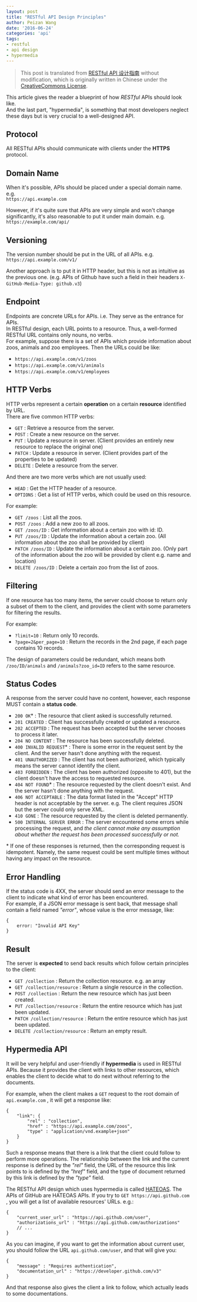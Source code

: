 ```yaml
---
layout: post
title: "RESTful API Design Principles"
author: Peizan Wang
date: '2016-06-24'
categories: 'api'
tags:
- restful
- api design
- hypermedia
---    
```

     
> This post is translated from [RESTful API 设计指南](http://www.ruanyifeng.com/blog/2014/05/restful_api.html) without modification, which is originally written in Chinese under the [CreativeCommons License](https://creativecommons.org/licenses/by-nc-nd/3.0/deed.zh).
     
This article gives the reader a blueprint of how *RESTful* APIs should look like.     
And the last part, "hypermedia", is something that most developers neglect these days but is very crucial to a well-designed API.

## Protocol   

All RESTful APIs should communicate with clients under the **HTTPS** protocol.

## Domain Name   

When it's possible, APIs should be placed under a special domain name. e.g.   
    ```
    https://api.example.com
    ```
    
However, if it's quite sure that APIs are very simple and won't change significantly, it's also reasonable to put it under main domain. e.g.    
    ```
    https://example.com/api/
    ```    

## Versioning

The version number should be put in the URL of all APIs. e.g.   
    ```
    https://api.example.com/v1/
    ```     

Another approach is to put it in HTTP header, but this is not as intuitive as the previous one. (e.g. APIs of Github have such a field in their headers 
    ```X-GitHub-Media-Type: github.v3```)    

## Endpoint

Endpoints are concrete URLs for APIs. i.e. They serve as the entrance for APIs.    
In RESTful design, each URL points to a resource. Thus, a well-formed RESTful URL contains only nouns, no verbs.     
For example, suppose there is a set of APIs which provide information about zoos, animals and zoo employees. Then the URLs could be like:   
* ```https://api.example.com/v1/zoos```    
* ```https://api.example.com/v1/animals```     
* ```https://api.example.com/v1/employees```     

## HTTP Verbs

HTTP verbs represent a certain **operation** on a certain **resource** identified by URL.   
There are five common HTTP verbs:   
* ```GET``` : Retrieve a resource from the server.
* ```POST``` : Create a new resource on the server.
* ```PUT``` : Update a resource in server. (Client provides an entirely new resource to replace the original one)
* ```PATCH``` : Update a resource in server. (Client provides part of the properties to be updated)
* ```DELETE``` : Delete a resource from the server.     

And there are two more verbs which are not usually used:    
* ```HEAD``` : Get the HTTP header of a resource.
* ```OPTIONS``` :  Get a list of HTTP verbs, which could be used on this resource.     

For example:    
* ```GET /zoos``` : List all the zoos.
* ```POST /zoos``` : Add a new zoo to all zoos.
* ```GET /zoos/ID``` : Get information about a certain zoo with id: ID.
* ```PUT /zoos/ID``` : Update the information about a certain zoo. (All information about the zoo shall be provided by client)
* ```PATCH /zoos/ID``` : Update the information about a certain zoo. (Only part of the information about the zoo will be provided by client e.g. name and location)
* ```DELETE /zoos/ID``` : Delete a certain zoo from the list of zoos.


## Filtering

If one resource has too many items, the server could choose to return only a subset of them to the client, and provides the client with some parameters for filtering the results. 

For example:    
* ```?limit=10``` : Return only 10 records.
* ```?page=2&per_page=10``` : Return the records in the 2nd page, if each page contains 10 records.

The design of parameters could be redundant, which means both ```/zoo/ID/animals``` and ```/animals?zoo_id=ID``` refers to the same resource.    

## Status Codes

A response from the server could have no content, however, each response MUST contain a **status code**.    
* ```200 OK```\* : The resource that client asked is successfully returned.
* ```201 CREATED``` : Client has successfully created or updated a resource.
* ```202 ACCEPTED``` : The request has been accepted but the server chooses to process it later.
* ```204 NO CONTENT``` : The resource has been successfully deleted.
* ```400 INVALID REQUEST```\* : There is some error in the request sent by the client. And the server hasn't done anything with the request.
* ```401 UNAUTHORIZED``` : The client has not been authorized, which typically means the server cannot identify the client.
* ```403 FORBIDDEN``` : The client has been authorized (opposite to 401), but the client doesn't have the access to requested resource. 
* ```404 NOT FOUND```\* : The resource requested by the client doesn't exist. And the server hasn't done anything with the request.
* ```406 NOT ACCEPTABLE``` : The data format listed in the "Accept" HTTP header is not acceptable by the server. e.g. The client requires JSON but the server could only serve XML.
* ```410 GONE``` : The resource requested by the client is deleted permanently.
* ```500 INTERNAL SERVER ERROR``` : The server encountered some errors while processing the request, and *the client cannot make any assumption about whether the request has been processed successfully or not.*    
    
\* If one of these responses is returned, then the corresponding request is idempotent. Namely, the same request could be sent multiple times without having any impact on the resource.


## Error Handling

If the status code is 4XX, the server should send an error message to the client to indicate what kind of error has been encountered.   
For example, if a JSON error message is sent back, that message shall contain a field named *"error"*, whose value is the error message, like:   
```
{
    error: "Invalid API Key"
}
```

## Result

The server is **expected** to send back results which follow certain principles to the client:    

* ```GET /collection``` : Return the collection resource. e.g. an array
* ```GET /collection/resource``` : Return a single resource in the collection.
* ```POST /collection``` : Return the new resource which has just been created.
* ```PUT /collection/resource``` : Return the entire resource which has just been updated.
* ```PATCH /collection/resource``` : Return the entire resource which has just been updated.
* ```DELETE /collection/resource``` : Return an empty result.   


## Hypermedia API

It will be very helpful and user-friendly if **hypermedia** is used in RESTful APIs. Because it provides the client with links to other resources, which enables the client to decide what to do next without referring to the documents.   

For example, when the client makes a ```GET``` request to the root domain of ```api.example.com``` , it will get a response like:    
```
{
    "link": {
        "rel" : "collection",
        "href" : "https://api.example.com/zoos",
        "type" : "application/vnd.example+json"
    }
}
```
Such a response means that there is a link that the client could follow to perform more operations. The relationship between the link and the current response is defined by the *"rel"* field, the URL of the resource this link points to is defined by the *"href"* field, and the type of document returned by this link is defined by the *"type"* field.   

The RESTful API design which uses hypermedia is called [HATEOAS](https://en.wikipedia.org/wiki/HATEOAS). The APIs of GitHub are HATEOAS APIs. If you try to ```GET https://api.github.com``` , you will get a list of available resources' URLs. e.g.:   
```
{
    "current_user_url" : "https://api.github.com/user",
    "authorizations_url" : "https://api.github.com/authorizations"
    // ...
}
```

As you can imagine, if you want to get the information about current user, you should follow the URL ```api.github.com/user```, and that will give you:   
```
{
    "message" : "Requires authentication",
    "documentation_url" : "https://developer.github.com/v3"
}
```   
And that response also gives the client a link to follow, which actually leads to some documentations.
    
